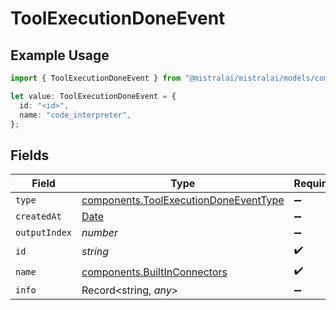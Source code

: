 # ToolExecutionDoneEvent

## Example Usage

```typescript
import { ToolExecutionDoneEvent } from "@mistralai/mistralai/models/components";

let value: ToolExecutionDoneEvent = {
  id: "<id>",
  name: "code_interpreter",
};
```

## Fields

| Field                                                                                          | Type                                                                                           | Required                                                                                       | Description                                                                                    |
| ---------------------------------------------------------------------------------------------- | ---------------------------------------------------------------------------------------------- | ---------------------------------------------------------------------------------------------- | ---------------------------------------------------------------------------------------------- |
| `type`                                                                                         | [components.ToolExecutionDoneEventType](../../models/components/toolexecutiondoneeventtype.md) | :heavy_minus_sign:                                                                             | N/A                                                                                            |
| `createdAt`                                                                                    | [Date](https://developer.mozilla.org/en-US/docs/Web/JavaScript/Reference/Global_Objects/Date)  | :heavy_minus_sign:                                                                             | N/A                                                                                            |
| `outputIndex`                                                                                  | *number*                                                                                       | :heavy_minus_sign:                                                                             | N/A                                                                                            |
| `id`                                                                                           | *string*                                                                                       | :heavy_check_mark:                                                                             | N/A                                                                                            |
| `name`                                                                                         | [components.BuiltInConnectors](../../models/components/builtinconnectors.md)                   | :heavy_check_mark:                                                                             | N/A                                                                                            |
| `info`                                                                                         | Record<string, *any*>                                                                          | :heavy_minus_sign:                                                                             | N/A                                                                                            |